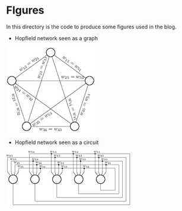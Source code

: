 
# FIgures

In this directory is the code to produce some figures used in the blog.

* Hopfield network seen as a graph

![Hopfield network seen as a graph](hopfieldGraph.png "Hopfield graph")

* Hopfield network seen as a circuit

![Hopfield network seen as a circuit](hopfieldCircuit.png "Hopfield circuit")
	